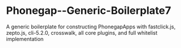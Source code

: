 # Phonegap--Generic-Boilerplate7
A generic boilerplate for constructing PhonegapApps with fastclick.js, zepto.js, cli-5.2.0, crosswalk, all core plugins, and full whitelist implementation
